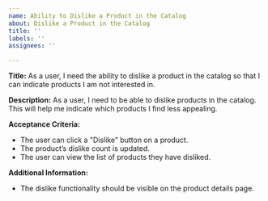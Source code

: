 ```yaml
---
name: Ability to Dislike a Product in the Catalog
about: Dislike a Product in the Catalog
title: ''
labels: ''
assignees: ''

---
```


**Title:** As a user, I need the ability to dislike a product in the catalog so that I can indicate products I am not interested in.

**Description:**
As a user, I need to be able to dislike products in the catalog. This will help me indicate which products I find less appealing.

**Acceptance Criteria:**
- The user can click a "Dislike" button on a product.
- The product’s dislike count is updated.
- The user can view the list of products they have disliked.

**Additional Information:**
- The dislike functionality should be visible on the product details page.
